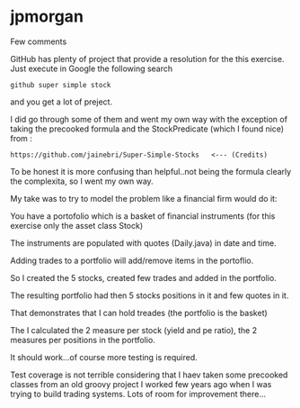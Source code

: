 # jpmorgan


Few comments

GitHub has plenty of project that provide a resolution for the this exercise. Just execute in Google the following search

    github super simple stock

and you get a lot of preject.

I did go through some of them and went my own way with the exception of taking the precooked formula and the 
StockPredicate (which I found nice) from :

    https://github.com/jainebri/Super-Simple-Stocks   <--- (Credits)
    
To be honest it is more confusing than helpful..not being the formula clearly the complexita, so I went my own way.

My take was to try to model the problem like a financial firm would do it:

You have a portofolio which is a basket of financial instruments (for this exercise only the asset class Stock)
 
The instruments are populated with quotes (Daily.java) in date and time.

Adding trades to a portfolio will add/remove items in the portoflio.

So I created the 5 stocks, created few trades and added in the portfolio.

The resulting portfolio had then 5 stocks positions in it and few quotes in it.

That demonstrates that I can hold treades (the portfolio is the basket)

The I calculated the 2 measure per stock (yield and pe ratio), the 2 measures per positions in the portfolio.
 
It should work...of course more testing is required.
 
Test coverage is not terrible considering that I haev taken some precooked classes from an old groovy project 
I worked few years ago when I was trying to build trading systems. Lots of room for improvement there...







 

